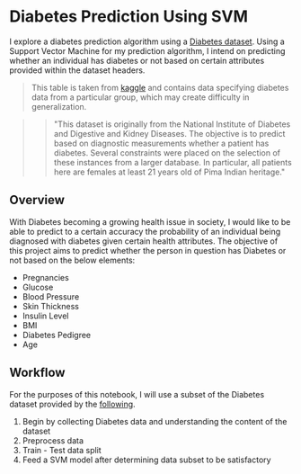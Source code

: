 # Diabetes Prediction Using SVM

I explore a diabetes prediction algorithm using a [Diabetes dataset](https://www.dropbox.com/s/uh7o7uyeghqkhoy/diabetes.csv?dl=0). Using a Support Vector Machine for my prediction algorithm, I intend on predicting whether an individual has diabetes or not based on certain attributes provided within the dataset headers. 
> This table is taken from [kaggle](https://www.kaggle.com/) and contains data specifying diabetes data from a particular group, which may create difficulty in generalization.

>> "This dataset is originally from the National Institute of Diabetes and Digestive and Kidney Diseases. The objective is to predict based on diagnostic measurements whether a patient has diabetes. Several constraints were placed on the selection of these instances from a larger database. In particular, all patients here are females at least 21 years old of Pima Indian heritage."

## Overview

With Diabetes becoming a growing health issue in society, I would like to be able to predict to a certain accuracy the probability of an individual being diagnosed with diabetes given certain health attributes. The objective of this project aims to predict whether the person in question has Diabetes or not based on the below elements: 

- Pregnancies
- Glucose
- Blood Pressure
- Skin Thickness
- Insulin Level
- BMI
- Diabetes Pedigree
- Age 

## Workflow

For the purposes of this notebook, I will use a subset of the Diabetes dataset provided by the [following](https://www.dropbox.com/s/uh7o7uyeghqkhoy/diabetes.csv?dl=0). 

1. Begin by collecting Diabetes data and understanding the content of the dataset
2. Preprocess data
3. Train - Test data split
4. Feed a SVM model after determining data subset to be satisfactory
